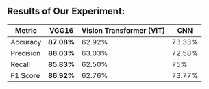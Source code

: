 **Results of Our Experiment:**
------------------------------

| Metric | VGG16 | Vision Transformer (ViT) | CNN |
| ------- | --------- | ------- | --------- |
| Accuracy | **87.08%** | 62.92% | 73.33% |
| Precision | **88.03%** | 63.03% | 72.58% |
| Recall | **85.83%** | 62.50% | 75% |
| F1 Score | **86.92%** | 62.76% | 73.77% |

